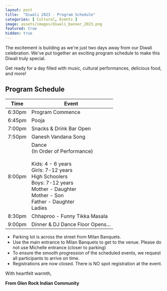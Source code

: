 ```yaml
---
layout: post
title:  "Diwali 2023 - Program Schedule"
categories: [ Cultural, Events ]
image: assets/images/diwali_banner_2023.png
featured: true
hidden: true
---
```


The excitement is building as we're just two days away from our Diwali celebration. We've put together an exciting program schedule to make this Diwali truly special. 

Get ready for a day filled with music, cultural performances, delicious food, and more! 

## Program Schedule

| Time | Event| 
|----|----| 
| 6:30pm | Program Commence | 
| 6:45pm  | Pooja | 
| 7:00pm  | Snacks & Drink Bar Open | 
| 7:50pm  | Ganesh Vandana Song | 
| 8:00pm  | Dance <br/>(In Order of Performance)  <br/><br/>Kids: 4 - 6 years<br/>Girls: 7-12 years<br/>High Schoolers<br/>Boys: 7-12 years<br/>Mother - Daughter<br/>Mother - Son<br/>Father - Daughter<br/>Ladies | 
| 8:30pm  | Chhaproo - Funny Tikka Masala | 
| 9:00pm  |  Dinner & DJ Dance Floor Opens… | 


* Parking lot is across the street from Milan Banquets.
* Use the main entrance to Milan Banquets to get to the venue. Please do not use Michelle entrance (closer to parking)
* To ensure the smooth progression of the scheduled events, we request all participants to arrive on time.
* Registrations are now closed. There is NO spot registration at the event. 



With heartfelt warmth,

**From Glen Rock Indian Community**
